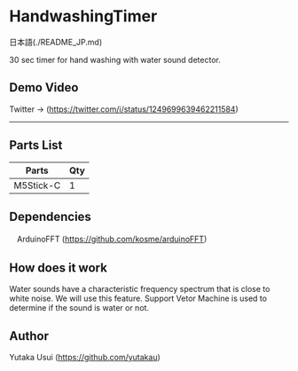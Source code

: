# HandwashingTimer
日本語(./README_JP.md)

30 sec timer for hand washing with water sound detector.

## Demo Video
Twitter -> (https://twitter.com/i/status/1249699639462211584)

---

## Parts List

 Parts     |Qty
 ----------|---
 M5Stick-C | 1 

## Dependencies
　ArduinoFFT (https://github.com/kosme/arduinoFFT)
 
## How does it work
Water sounds have a characteristic frequency spectrum that is close to white noise.
We will use this feature. Support Vetor Machine is used to determine if the sound is water or not.

## Author
 Yutaka Usui (https://github.com/yutakau)
 

